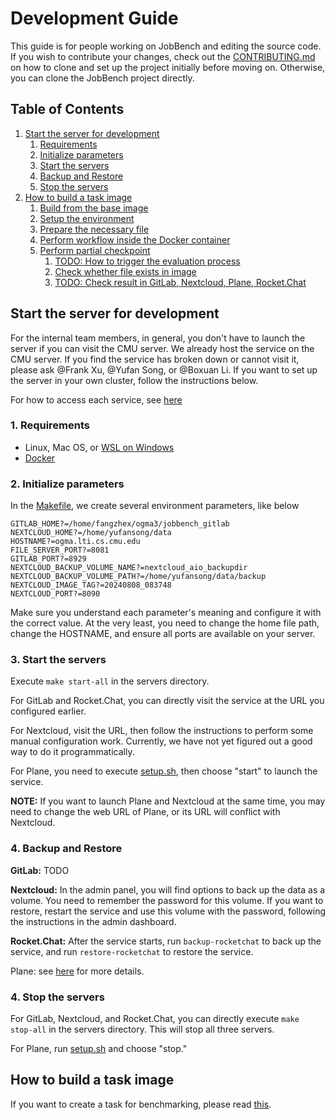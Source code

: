 # Development Guide
This guide is for people working on JobBench and editing the source code. If you wish to contribute your changes, check out the [CONTRIBUTING.md](./CONTRIBUTING.md) on how to clone and set up the project initially before moving on. Otherwise, you can clone the JobBench project directly.

## Table of Contents

1. [Start the server for development](#start-the-server-for-development)
   1. [Requirements](#1-requirements)
   2. [Initialize parameters](#2-initialize-parameters)
   3. [Start the servers](#3-start-the-servers)
   4. [Backup and Restore](#4-backup-and-restore)
   5. [Stop the servers](#5-stop-the-servers)
2. [How to build a task image](#how-to-build-a-task-image)
   1. [Build from the base image](#1-build-from-the-base-image)
   2. [Setup the environment](#2-setup-the-environment)
   3. [Prepare the necessary file](#3-prepare-the-necessary-file)
   4. [Perform workflow inside the Docker container](#4-perform-workflow-inside-the-docker-container)
   5. [Perform partial checkpoint](#5-perform-partial-checkpoint)
      1. [TODO: How to trigger the evaluation process](#1-todo-how-to-trigger-the-evaluation-process)
      2. [Check whether file exists in image](#2-check-whether-file-exists-in-image)
      3. [TODO: Check result in GitLab, Nextcloud, Plane, Rocket.Chat](#3-todo-check-result-in-gitlab-nextcloud-plane-rocketchat)



## Start the server for development
For the internal team members, in general, you don't have to launch the server if you can visit the CMU server. We already host the service on the CMU server. If you find the service has broken down or cannot visit it, please ask @Frank Xu, @Yufan Song, or @Boxuan Li. If you want to set up the server in your own cluster, follow the instructions below.

For how to access each service, see [here](./servers/README.md)

### 1. Requirements
* Linux, Mac OS, or [WSL on Windows](https://learn.microsoft.com/en-us/windows/wsl/install)
* [Docker](https://docs.docker.com/engine/install/)

### 2. Initialize parameters
In the [Makefile](./servers/Makefile), we create several environment parameters, like below
```
GITLAB_HOME?=/home/fangzhex/ogma3/jobbench_gitlab
NEXTCLOUD_HOME?=/home/yufansong/data
HOSTNAME?=ogma.lti.cs.cmu.edu
FILE_SERVER_PORT?=8081
GITLAB_PORT?=8929
NEXTCLOUD_BACKUP_VOLUME_NAME?=nextcloud_aio_backupdir
NEXTCLOUD_BACKUP_VOLUME_PATH?=/home/yufansong/data/backup
NEXTCLOUD_IMAGE_TAG?=20240808_083748
NEXTCLOUD_PORT?=8090
```
Make sure you understand each parameter's meaning and configure it with the correct value. At the very least, you need to change the home file path, change the HOSTNAME, and ensure all ports are available on your server.

### 3. Start the servers
Execute `make start-all` in the servers directory.

For GitLab and Rocket.Chat, you can directly visit the service at the URL you configured earlier.

For Nextcloud, visit the URL, then follow the instructions to perform some manual configuration work. Currently, we have not yet figured out a good way to do it programmatically.

For Plane, you need to execute [setup.sh](./servers/plane/setup.sh), then choose "start" to launch the service.

**NOTE:** If you want to launch Plane and Nextcloud at the same time, you may need to change the web URL of Plane, or its URL will conflict with Nextcloud.

### 4. Backup and Restore
**GitLab:** TODO

**Nextcloud:** In the admin panel, you will find options to back up the data as a volume. You need to remember the password for this volume. If you want to restore, restart the service and use this volume with the password, following the instructions in the admin dashboard.

**Rocket.Chat:** After the service starts, run `backup-rocketchat` to back up the service, and run `restore-rocketchat` to restore the service.

Plane: see [here](./servers/plane/README.md) for more details.
### 4. Stop the servers
For GitLab, Nextcloud, and Rocket.Chat, you can directly execute `make stop-all` in the servers directory. This will stop all three servers.

For Plane, run [setup.sh](./servers/plane/setup.sh) and choose "stop."

## How to build a task image
If you want to create a task for benchmarking, please read [this](./workspaces/tasks/example/README.md).


